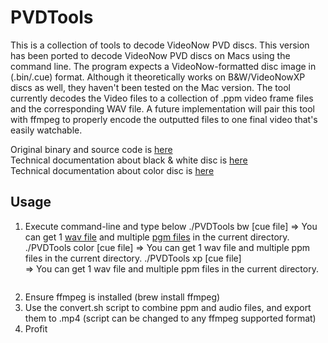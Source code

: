 # PVDTools

This is a collection of tools to decode VideoNow PVD discs. This version has been ported to decode VideoNow PVD discs on Macs using the command line. The program expects a VideoNow-formatted disc image in (.bin/.cue) format. Although it theoretically works on B&W/VideoNowXP discs as well, they haven't been tested on the Mac version. The tool currently decodes the Video files to a collection of .ppm video frame files and the corresponding WAV file. A future implementation will pair this tool with ffmpeg to properly encode the outputted files to one final video that's easily watchable.

Original binary and source code is [here](https://sourceforge.net/projects/pvdtools/)  
Technical documentation about black & white disc is [here](https://web.archive.org/web/20161026023116/http://pvdtools.sourceforge.net:80/format.txt)  
Technical documentation about color disc is [here](https://forum.videohelp.com/threads/123262-converting-video-formats-%28For-Hasbro-s-VideoNow%29-I-know-the/page17#post1149694)

## Usage
1. Execute command-line and type below
   ./PVDTools bw [cue file]
   => You can get 1 [wav file](https://en.wikipedia.org/wiki/WAV) and multiple [pgm files](https://en.wikipedia.org/wiki/Netpbm_format) in the current directory.
   ./PVDTools color [cue file]
   => You can get 1 wav file and multiple ppm files in the current directory.
   ./PVDTools xp [cue file]  
   => You can get 1 wav file and multiple ppm files in the current directory.
   ```
2. Ensure ffmpeg is installed (brew install ffmpeg)
3. Use the convert.sh script to combine ppm and audio files, and export them to .mp4 (script can be changed to any ffmpeg supported format)
4. Profit

